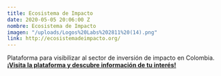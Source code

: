 ```yaml
---
title: Ecosistema de Impacto
date: 2020-05-05 20:06:00 Z
nombre: Ecosistema de Impacto
imagen: "/uploads/Logos%20Labs%202811%20(14).png"
link: http://ecosistemadeimpacto.org/
---
```


Plataforma para visibilizar al sector de inversión de impacto en Colombia. [**¡Visita la plataforma y descubre información de tu interés!**](http://ecosistemadeimpacto.org/) 